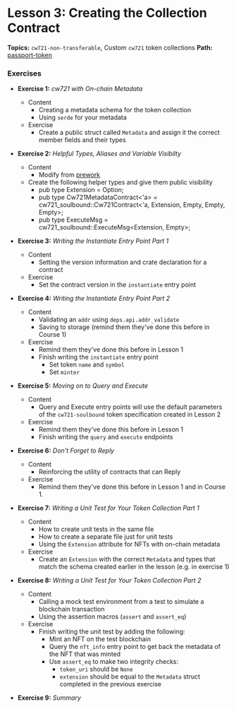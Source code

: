 # Lesson 3: Creating the Collection Contract

**Topics:** `cw721-non-transferable`, Custom `cw721` token collections
**Path:** [passport-token](https://github.com/drewstaylor/area-52-course-2/tree/main/nft/passport-token)

### Exercises

- **Exercise 1:** _cw721 with On-chain Metadata_
  - Content
    - Creating a metadata schema for the token collection
    - Using `serde` for your metadata
  - Exercise
    - Create a public struct called `Metadata` and assign it the correct member fields and their types

- **Exercise 2:** _Helpful Types, Aliases and Variable Visibilty_
  - Content
    - Modify from [prework](https://github.com/phi-labs-ltd/area-52-course2-prework/blob/main/course-02-cw721/lesson-03_cw721-visa/exercise-07/exercise.md)
  - Create the following helper types and give them public visibility
    - pub type Extension = Option<Metadata>;
    - pub type Cw721MetadataContract<'a> = cw721_soulbound::Cw721Contract<'a, Extension, Empty, Empty, Empty>;
    - pub type ExecuteMsg = cw721_soulbound::ExecuteMsg<Extension, Empty>;

- **Exercise 3:** _Writing the Instantiate Entry Point Part 1_
  - Content
    - Setting the version information and crate declaration for a contract
  - Exercise
    - Set the contract version in the `instantiate` entry point

- **Exercise 4:** _Writing the Instantiate Entry Point Part 2_
  - Content
    - Validating an `addr` using `deps.api.addr_validate`
    - Saving to storage (remind them they've done this before in Course 1)
  - Exercise
    - Remind them they've done this before in Lesson 1
    - Finish writing the `instantiate` entry point
      - Set token `name` and `symbol`
      - Set `minter`

- **Exercise 5:** _Moving on to Query and Execute_
  - Content
    - Query and Execute entry points will use the default parameters of the `cw721-soulbound` token specification created in Lesson 2
  - Exercise
    - Remind them they've done this before in Lesson 1
    - Finish writing the `query` and `execute` endpoints

- **Exercise 6:** _Don't Forget to Reply_
  - Content
    - Reinforcing the utility of contracts that can Reply
  - Exercise
    - Remind them they've done this before in Lesson 1 and in Course 1.

- **Exercise 7:** _Writing a Unit Test for Your Token Collection Part 1_
  - Content
    - How to create unit tests in the same file
    - How to create a separate file just for unit tests
    - Using the `Extension` attribute for NFTs with on-chain metadata
  - Exercise
    - Create an `Extension` with the correct `Metadata` and types that match the schema created earlier in the lesson (e.g. in exercise 1)

- **Exercise 8:** _Writing a Unit Test for Your Token Collection Part 2_
  - Content
    - Calling a mock test environment from a test to simulate a blockchain transaction
    - Using the assertion macros (`assert` and `assert_eq`)
  - Exercise
    - Finish writing the unit test by adding the following:
      - Mint an NFT on the test blockchain
      - Query the `nft_info` entry point to get back the metadata of the NFT that was minted
      - Use `assert_eq` to make two integrity checks:
        - `token_uri` should be `None`
        - `extension` should be equal to the `Metadata` struct completed in the previous exercise

- **Exercise 9:** _Summary_